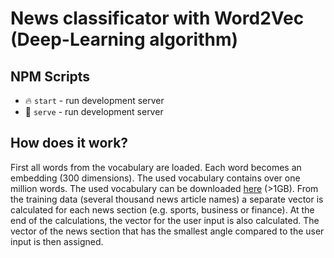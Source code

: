 # News classificator with Word2Vec (Deep-Learning algorithm)

## NPM Scripts

* 🔥 `start` - run development server
* 🔧 `serve` - run development server

## How does it work?

First all words from the vocabulary are loaded. Each word becomes an embedding (300 dimensions). The used vocabulary contains over one million words. The used vocabulary can be downloaded [here](https://deepset.ai/german-word-embeddings) (>1GB). From the training data (several thousand news article names) a separate vector is calculated for each news section (e.g. sports, business or finance). At the end of the calculations, the vector for the user input is also calculated. The vector of the news section that has the smallest angle compared to the user input is then assigned.
